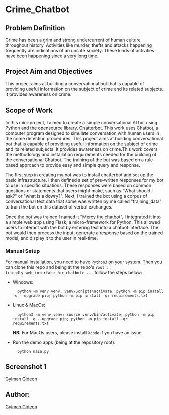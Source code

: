 # Crime_Chatbot

## Problem Definition
Crime has been a grim and strong undercurrent of human culture throughout history. Activities like murder, thefts and attacks happening frequently are indications of an unsafe society. These kinds of activities have been happening since a very long time.

## Project Aim and Objectives
This project aims at building a conversational bot that is capable of providing useful information
on the subject of crime and its related subjects. It provides awareness on crime.

## Scope of Work
In this mini-project, I aimed to create a simple conversational AI bot using Python and the opensource library, Chatterbot. This work uses Chatbot, a computer program designed to simulate conversation with human users in the crime detection procedures. This project aims at building conversational bot that is capable of providing useful information on the subject of crime and its related subjects. It provides awareness on crime.This work covers the methodology and installation requirements needed for the building of the conversational Chatbot. The training of the bot was based on a rule-based approach to provide easy and simple query and response. 

The first step in creating my bot was to install chatterbot and set up the basic infrastructure. I then defined a set of pre-written responses for  my bot to use in specific situations. These responses were based on common questions or statements that users might make, such as "What should I ask?" or "what is a dowry?".
Next, I trained the bot using a corpus of conversational text data that some was written by me  called "training_data" to train the bot on this dataset of verbal exchanges.

Once the bot was trained,I named it "Mercy the chatbot", I integrated it into a simple web app using Flask, a micro-framework for Python. This allowed users to interact with the bot by entering text into a chatbot interface. The bot would then process the input, generate a response based on the trained model, and display it to the user in real-time. 


### Manual Setup

For manual installation, you need to have [`Python3`](https://www.python.org/) on your system. Then you can clone this repo and being at the repo's `root :: friendly_web_interface_for_chatbot> ...`  follow the steps below:

- Windows:
        
        python -m venv venv; venv\Scripts\activate; python -m pip install -q --upgrade pip; python -m pip install -qr requirements.txt  

- Linux & MacOs:
        
        python3 -m venv venv; source venv/bin/activate; python -m pip install -q --upgrade pip; python -m pip install -qr requirements.txt  

    **NB:** For MacOs users, please install `Xcode` if you have an issue.



- Run the demo apps (being at the repository root):

        python main.py
        
        
 ## Screenshot 1

[Gyimah Gideon](https://github.com/Gyimah3/Crime_Chatbot/blob/main/images/Screen1.png)


## Author:
[Gyimah Gideon](https://www.linkedin.com/in/gideon-gyimah-08268b243/)  
